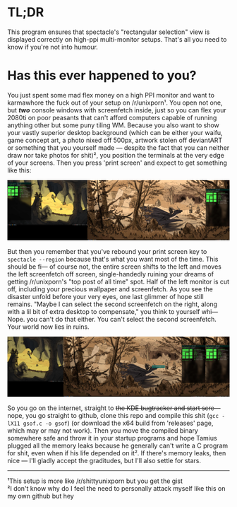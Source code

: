 # TL;DR

This program ensures that spectacle's "rectangular selection" view is displayed correctly on high-ppi multi-monitor setups. That's all you need to know if you're not into humour.

# Has this ever happened to you?

You just spent some mad flex money on a high PPI monitor and want to karmawhore the fuck out of your setup on /r/unixporn¹. You open not one, but ***two*** console windows with screenfetch inside, just so you can flex your 2080ti on poor peasants that can't afford computers capable of running anything other but some puny tiling WM. Because you also want to show your vastly superior desktop background (which can be either your waifu, game concept art, a photo nixed off 500px, artwork stolen off deviantART or something that you yourself made — despite the fact that you can neither draw nor take photos for shit)², you position the terminals at the very edge of your screens. Then you press 'print screen' and expect to get something like this:

![normal desktop](readme-resources/screen-normal.jpg)

But then you remember that you've rebound your print screen key to `spectacle --region` because that's what you want most of the time. This should be fi— of course not, the entire screen shifts to the left and moves the left screenfetch off screen, single-handedly ruining your dreams of getting /r/unixporn's "top post of all time" spot. Half of the left monitor is cut off, including your precious wallpaper and screenfetch. As you see the disaster unfold before your very eyes, one last glimmer of hope still remains. "Maybe I can select the second screenfetch on the right, along with a lil bit of extra desktop to compensate," you think to yourself whi— Nope. you can't do that either. You can't select the second screenfetch. Your world now lies in ruins.

![while taking screenshot](readme-resources/oopsie-whoopsie.jpg)

So you go on the internet, straight to ~~the KDE bugtracker and start scre—~~ nope, you go straight to github, clone this repo and compile this shit (`gcc -lX11 gsof.c -o gsof`) (or download the x64 build from 'releases' page, which may or may not work). Then you move the compiled binary somewhere safe and throw it in your startup programs and hope Tamius plugged all the memory leaks because he generally can't write a C program for shit, even when if his life depended on it². If there's memory leaks, then nice — I'll gladly accept the graditudes, but I'll also settle for stars.












----

¹This setup is more like /r/shittyunixporn but you get the gist  
²I don't know why do I feel the need to personally attack myself like this on my own github but hey
